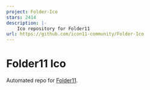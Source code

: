 ```yaml
---
project: Folder-Ico
stars: 2414
description: |-
    Ico repository for Folder11
url: https://github.com/icon11-community/Folder-Ico
---
```


# Folder11 Ico

Automated repo for [Folder11](https://github.com/icon11-community/Folder11).

